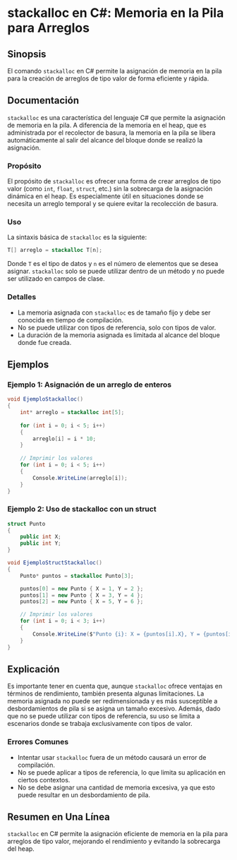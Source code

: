 <!--
Meta Description: # stackalloc en C#: Memoria en la Pila para Arreglos ## Sinopsis El comando `stackalloc` en C# permite la asignación de memoria en la pila para la cre...
Meta Keywords: stackalloc, memoria, int, pila, que
-->

# stackalloc en C#: Memoria en la Pila para Arreglos

## Sinopsis
El comando `stackalloc` en C# permite la asignación de memoria en la pila para la creación de arreglos de tipo valor de forma eficiente y rápida.

## Documentación
`stackalloc` es una característica del lenguaje C# que permite la asignación de memoria en la pila. A diferencia de la memoria en el heap, que es administrada por el recolector de basura, la memoria en la pila se libera automáticamente al salir del alcance del bloque donde se realizó la asignación.

### Propósito
El propósito de `stackalloc` es ofrecer una forma de crear arreglos de tipo valor (como `int`, `float`, `struct`, etc.) sin la sobrecarga de la asignación dinámica en el heap. Es especialmente útil en situaciones donde se necesita un arreglo temporal y se quiere evitar la recolección de basura.

### Uso
La sintaxis básica de `stackalloc` es la siguiente:

```csharp
T[] arreglo = stackalloc T[n];
```

Donde `T` es el tipo de datos y `n` es el número de elementos que se desea asignar. `stackalloc` solo se puede utilizar dentro de un método y no puede ser utilizado en campos de clase.

### Detalles
- La memoria asignada con `stackalloc` es de tamaño fijo y debe ser conocida en tiempo de compilación.
- No se puede utilizar con tipos de referencia, solo con tipos de valor.
- La duración de la memoria asignada es limitada al alcance del bloque donde fue creada.

## Ejemplos
### Ejemplo 1: Asignación de un arreglo de enteros
```csharp
void EjemploStackalloc()
{
    int* arreglo = stackalloc int[5];
    
    for (int i = 0; i < 5; i++)
    {
        arreglo[i] = i * 10;
    }
    
    // Imprimir los valores
    for (int i = 0; i < 5; i++)
    {
        Console.WriteLine(arreglo[i]);
    }
}
```

### Ejemplo 2: Uso de stackalloc con un struct
```csharp
struct Punto
{
    public int X;
    public int Y;
}

void EjemploStructStackalloc()
{
    Punto* puntos = stackalloc Punto[3];

    puntos[0] = new Punto { X = 1, Y = 2 };
    puntos[1] = new Punto { X = 3, Y = 4 };
    puntos[2] = new Punto { X = 5, Y = 6 };

    // Imprimir los valores
    for (int i = 0; i < 3; i++)
    {
        Console.WriteLine($"Punto {i}: X = {puntos[i].X}, Y = {puntos[i].Y}");
    }
}
```

## Explicación
Es importante tener en cuenta que, aunque `stackalloc` ofrece ventajas en términos de rendimiento, también presenta algunas limitaciones. La memoria asignada no puede ser redimensionada y es más susceptible a desbordamientos de pila si se asigna un tamaño excesivo. Además, dado que no se puede utilizar con tipos de referencia, su uso se limita a escenarios donde se trabaja exclusivamente con tipos de valor.

### Errores Comunes
- Intentar usar `stackalloc` fuera de un método causará un error de compilación.
- No se puede aplicar a tipos de referencia, lo que limita su aplicación en ciertos contextos.
- No se debe asignar una cantidad de memoria excesiva, ya que esto puede resultar en un desbordamiento de pila.

## Resumen en Una Línea
`stackalloc` en C# permite la asignación eficiente de memoria en la pila para arreglos de tipo valor, mejorando el rendimiento y evitando la sobrecarga del heap.